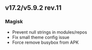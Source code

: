 ## v17.2/v5.9.2 rev.11

### Magisk
- Prevent null strings in modules/repos
- Fix small theme config issue
- Force remove busybox from APK
